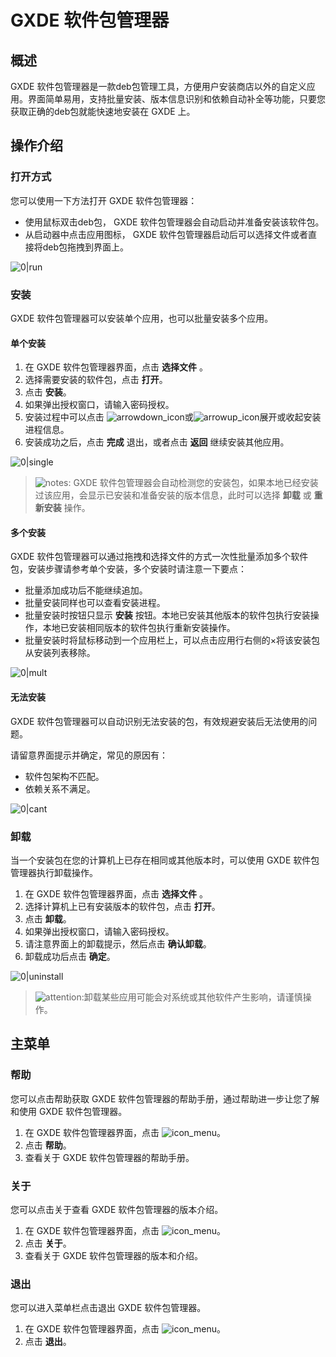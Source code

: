# GXDE 软件包管理器

## 概述

GXDE 软件包管理器是一款deb包管理工具，方便用户安装商店以外的自定义应用。界面简单易用，支持批量安装、版本信息识别和依赖自动补全等功能，只要您获取正确的deb包就能快速地安装在 GXDE 上。


## 操作介绍


### 打开方式

您可以使用一下方法打开 GXDE 软件包管理器：

- 使用鼠标双击deb包， GXDE 软件包管理器会自动启动并准备安装该软件包。
- 从启动器中点击应用图标， GXDE 软件包管理器启动后可以选择文件或者直接将deb包拖拽到界面上。

![0|run](https://img.gxde.top/manual/gxde-deb-installer/zh_CN/jpg/run.jpg)

### 安装

GXDE 软件包管理器可以安装单个应用，也可以批量安装多个应用。

#### 单个安装

1.  在 GXDE 软件包管理器界面，点击 **选择文件** 。
2.  选择需要安装的软件包，点击 **打开**。
3.  点击 **安装**。
4.  如果弹出授权窗口，请输入密码授权。
5.  安装过程中可以点击 ![arrowdown_icon](https://img.gxde.top/manual/gxde-deb-installer/zh_CN/icon/arrowdown_icon.svg)或![arrowup_icon](https://img.gxde.top/manual/gxde-deb-installer/zh_CN/icon/arrowup_icon.svg)展开或收起安装进程信息。
6.  安装成功之后，点击 **完成** 退出，或者点击 **返回** 继续安装其他应用。

![0|single](https://img.gxde.top/manual/gxde-deb-installer/zh_CN/jpg/single.jpg)

>![notes](https://img.gxde.top/manual/gxde-deb-installer/zh_CN/icon/notes.svg): GXDE 软件包管理器会自动检测您的安装包，如果本地已经安装过该应用，会显示已安装和准备安装的版本信息，此时可以选择 **卸载** 或 **重新安装** 操作。




#### 多个安装

GXDE 软件包管理器可以通过拖拽和选择文件的方式一次性批量添加多个软件包，安装步骤请参考单个安装，多个安装时请注意一下要点：

- 批量添加成功后不能继续追加。
- 批量安装同样也可以查看安装进程。
- 批量安装时按钮只显示 **安装** 按钮。本地已安装其他版本的软件包执行安装操作，本地已安装相同版本的软件包执行重新安装操作。
- 批量安装时将鼠标移动到一个应用栏上，可以点击应用行右侧的×将该安装包从安装列表移除。


![0|mult](https://img.gxde.top/manual/gxde-deb-installer/zh_CN/jpg/mult.jpg)


#### 无法安装

GXDE 软件包管理器可以自动识别无法安装的包，有效规避安装后无法使用的问题。

请留意界面提示并确定，常见的原因有：

- 软件包架构不匹配。
- 依赖关系不满足。


![0|cant](https://img.gxde.top/manual/gxde-deb-installer/zh_CN/jpg/cant.jpg)


### 卸载

当一个安装包在您的计算机上已存在相同或其他版本时，可以使用 GXDE 软件包管理器执行卸载操作。

1. 在 GXDE 软件包管理器界面，点击 **选择文件** 。
2. 选择计算机上已有安装版本的软件包，点击 **打开**。
3. 点击 **卸载**。
4. 如果弹出授权窗口，请输入密码授权。
5. 请注意界面上的卸载提示，然后点击 **确认卸载**。
6. 卸载成功后点击 **确定**。

![0|uninstall](https://img.gxde.top/manual/gxde-deb-installer/zh_CN/jpg/uninstall.jpg)

> ![attention](https://img.gxde.top/manual/gxde-deb-installer/zh_CN/icon/attention.svg):卸载某些应用可能会对系统或其他软件产生影响，请谨慎操作。




## 主菜单

### 帮助

您可以点击帮助获取 GXDE 软件包管理器的帮助手册，通过帮助进一步让您了解和使用 GXDE 软件包管理器。

1. 在 GXDE 软件包管理器界面，点击 ![icon_menu](https://img.gxde.top/manual/gxde-deb-installer/zh_CN/icon/icon_menu.svg)。
2. 点击 **帮助**。
3. 查看关于 GXDE 软件包管理器的帮助手册。


### 关于

您可以点击关于查看 GXDE 软件包管理器的版本介绍。

1. 在 GXDE 软件包管理器界面，点击 ![icon_menu](https://img.gxde.top/manual/gxde-deb-installer/zh_CN/icon/icon_menu.svg)。
2. 点击 **关于**。
3. 查看关于 GXDE 软件包管理器的版本和介绍。


### 退出

您可以进入菜单栏点击退出 GXDE 软件包管理器。

1. 在 GXDE 软件包管理器界面，点击 ![icon_menu](https://img.gxde.top/manual/gxde-deb-installer/zh_CN/icon/icon_menu.svg)。
2. 点击 **退出**。

